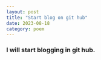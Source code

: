 ```yaml
---
layout: post
title: "Start blog on git hub"
date: 2023-08-18
category: poem
---
```


### I will start blogging in git hub.